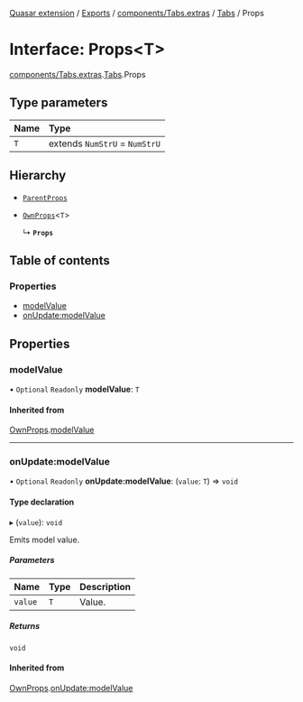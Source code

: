 [Quasar extension](../index.md) / [Exports](../modules.md) / [components/Tabs.extras](../modules/components_Tabs_extras.md) / [Tabs](../modules/components_Tabs_extras.Tabs.md) / Props

# Interface: Props<T\>

[components/Tabs.extras](../modules/components_Tabs_extras.md).[Tabs](../modules/components_Tabs_extras.Tabs.md).Props

## Type parameters

| Name | Type |
| :------ | :------ |
| `T` | extends `NumStrU` = `NumStrU` |

## Hierarchy

- [`ParentProps`](components_Tabs_extras.Tabs.ParentProps.md)

- [`OwnProps`](components_Tabs_extras.Tabs.OwnProps.md)<`T`\>

  ↳ **`Props`**

## Table of contents

### Properties

- [modelValue](components_Tabs_extras.Tabs.Props.md#modelvalue)
- [onUpdate:modelValue](components_Tabs_extras.Tabs.Props.md#onupdate:modelvalue)

## Properties

### modelValue

• `Optional` `Readonly` **modelValue**: `T`

#### Inherited from

[OwnProps](components_Tabs_extras.Tabs.OwnProps.md).[modelValue](components_Tabs_extras.Tabs.OwnProps.md#modelvalue)

___

### onUpdate:modelValue

• `Optional` `Readonly` **onUpdate:modelValue**: (`value`: `T`) => `void`

#### Type declaration

▸ (`value`): `void`

Emits model value.

##### Parameters

| Name | Type | Description |
| :------ | :------ | :------ |
| `value` | `T` | Value. |

##### Returns

`void`

#### Inherited from

[OwnProps](components_Tabs_extras.Tabs.OwnProps.md).[onUpdate:modelValue](components_Tabs_extras.Tabs.OwnProps.md#onupdate:modelvalue)
